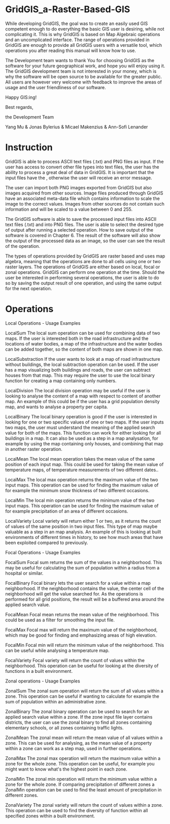 # GridGIS_a-Raster-Based-GIS

While developing GridGIS, the goal was to create an easily used GIS competent enough to do everything the basic GIS user is desiring, while not complicating it. This is why GridGIS is based on Map Algebraic operations and an uncomplicated interface. The range of operations provided in GridGIS are enough to provide all GridGIS users with a versatile tool, which operations you after reading this manual will know how to use.

The Development team wants to thank You for choosing GridGIS as the software for your future geographical work, and hope you will enjoy using it. The GridGIS development team is
not interested in your money, which is why the software will be open source to be available for the greater public. All users are however very welcome with feedback to improve the
areas of usage and the user friendliness of our software.

Happy GIS:ing!

Best regards,

the Development Team

Yang Mu
& Jonas Bylerius
& Micael Makenzius
& Ann-Sofi Lenander

# Instruction

GridGIS is able to process ASCII text files (.txt) and PNG files as input. If the user has access to convert other file types into text files, the user has the ability to process a great deal of data in GridGIS. It is important that the input files have the , otherwise the user will receive an error message.

The user can import both PNG images exported from GridGIS but also images acquired from other sources. Image files produced through GridGIS have an associated meta-data file which contains information to scale the image to the correct values. Images from other sources do not contain such information and will be scaled to a value between 0 and 255.

The GridGIS software is able to save the processed input files into ASCII text files (.txt) and into PNG files. The user is able to select the desired type of output after running a selected operation. How to save output of the software is covered in Chapter 6. The result of the software will also show the output of the processed data as an image, so the user can see the result of the operation.

The types of operations provided by GridGIS are raster based and uses map algebra, meaning that the operations are done to all cells using one or two raster layers. The operations of GridGIS are either based on local, focal or zonal operations. GridGIS can perform one operation at the time. Should the user be interested in performing several operations, the user is able to do so by saving the output result of one operation, and using the same output for the next operation.

# Operations
Local Operations - Usage Examples

LocalSum 
The local sum operation can be used for combining data of two maps. If the user is interested both in the road infrastructure and the locations of water bodies, a map of the infrastructure and the water bodies can be added together, so the content of both maps are shown in one map.

LocalSubstraction 
If the user wants to look at a map of road infrastructure without buildings, the local subtraction operation can be used. If the user has a map visualizing both buildings and roads, the user can subtract houses from that map. This may require the user to use the local binary function for creating a map containing only numbers.

LocalDivision 
The local division operation may be useful if the user is looking to analyse the content of a map with respect to content of another map. An example of this could be if the user has a grid population density map, and wants to analyse a property per capita.

LocalBinary 
The local binary operation is good if the user is interested in looking for one or two specific values of one or two maps. If the user inputs two maps, the user must understand the meaning of the applied search value for both of the maps. This function can work for either looking for all buildings in a map. It can also be used as a step in a
map analysation, for example by using the map containing only houses, and combining that map in another raster operation.

LocalMean 
The local mean operation takes the mean value of the same position of each input map. This could be used for taking the mean value of temperature maps, of temperature measurements of two different dates..

LocalMax 
The local max operation returns the maximum value of the two input maps. This operation can be used for finding the maximum value of for example the minimum snow thickness of two different occasions.

LocalMin 
The local min operation returns the minimum value of the two input maps. This operation can be used for finding the maximum value of for example precipitation of an area of different occasions.

LocalVariety 
Local variety will return either 1 or two, as it returns the count of values of the same position in two input files. This type of map maybe valuable as a step in an map analysis. An example of this is looking at built environments of different times in history, to see how much areas that have been exploited compared to previously.


Focal Operations - Usage Examples

FocalSum 
Focal sum returns the sum of the values in a neighborhood. This may be useful for calculating the sum of population within a radius from a hospital or similar.

FocalBinary 
Focal binary lets the user search for a value within a map neighborhood. If the neighborhood contains the value, the center cell of the neighborhood will get the value searched for. As the operations is performed for all grid
positions, the result will be a buffered area around the applied search value. 

FocalMean 
Focal mean returns the mean value of the neighborhood. This could be used as a filter for smoothing the input file.

FocalMax 
Focal max will return the maximum value of the neighborhood, which may be good for finding and emphasizing areas of high elevation.

FocalMin 
Focal min will return the minimum value of the neighborhood. This can be useful while analysing a temperature map.

FocalVariety 
Focal variety will return the count of values within the neighborhood. This operation can be useful for looking at the diversity of functions in a built environment.


Zonal operations - Usage Examples

ZonalSum 
The zonal sum operation will return the sum of all values within a zone. This operation can be useful if wanting to calculate for example the sum of population within an administrative zone.

ZonalBinary 
The zonal binary operation can be used to search for an applied search value within a zone. If the zone input file layer contains districts, the user can use the zonal binary to find all zones containing elementary schools,
or all zones containing traffic lights.

ZonalMean 
The zonal mean will return the mean value of all values within a zone. This can be used for analysing, as the mean value of a property within a zone can work as a step map, used in further operations.

ZonalMax 
The zonal max operation will return the maximum value within a zone for the whole zone. This operation can be useful, for example you might want to know what's the highest point in each zone.

ZonalMin 
The zonal min operation will return the minimum value within a zone for the whole zone. If comparing precipitation of different zones a ZonalMin operation can be used to find the least amount of precipitation in different
zones.

ZonalVariety 
The zonal variety will return the count of values within a zone. This operation can be used to find the diversity of function within all specified zones within a built environment.
